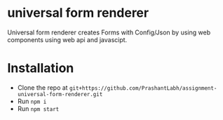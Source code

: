# universal form renderer
Universal form renderer creates Forms with Config/Json by using web components using web api and javascipt.

# Installation
- Clone the repo at `git+https://github.com/PrashantLabh/assignment-universal-form-renderer.git`
- Run `npm i`
- Run `npm start`

